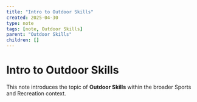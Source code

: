 ```yaml
---
title: "Intro to Outdoor Skills"
created: 2025-04-30
type: note
tags: [note, Outdoor Skills]
parent: "Outdoor Skills"
children: []
---
```


# Intro to Outdoor Skills

This note introduces the topic of **Outdoor Skills** within the broader Sports and Recreation context.
